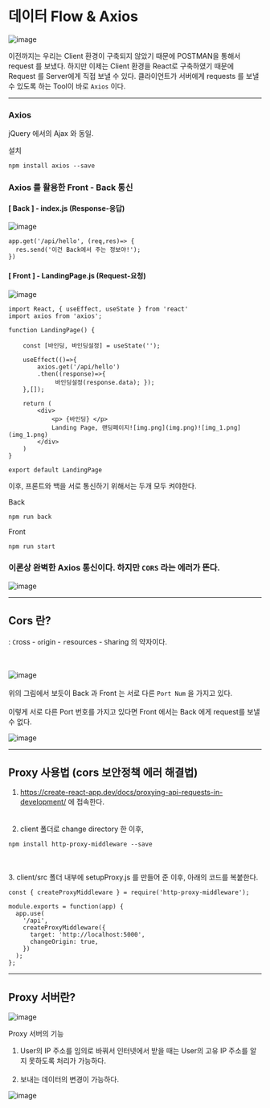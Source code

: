 # 데이터 Flow & Axios 

![image](https://user-images.githubusercontent.com/63600953/132941711-e44439ca-b52d-41dd-9631-e581d2b746a5.png)

이전까지는 우리는 Client 환경이 구축되지 않았기 때문에 POSTMAN을 통해서 request 를 보냈다. 
하지만 이제는 Client 환경을 React로 구축하였기 때문에 Request 를 Server에게 직접 보낼 수 있다.
클라이언트가 서버에게 requests 를 보낼수 있도록 하는 Tool이 바로 `Axios` 이다. 

---
### Axios 

jQuery 에서의 Ajax 와 동일. 

설치 
````
npm install axios --save 
````

### Axios 를 활용한 Front - Back 통신 

#### [ Back ] - index.js (Response-응답)

![image](https://user-images.githubusercontent.com/63600953/132943583-a16821e9-73ad-440f-a2ef-2de90a3824c8.png)

````
app.get('/api/hello', (req,res)=> {
  res.send('이건 Back에서 주는 정보야!');
}) 
````

#### [ Front ] - LandingPage.js (Request-요청)

![image](https://user-images.githubusercontent.com/63600953/132943526-b69c3260-5f0b-4db4-a865-c1a92c48e5ed.png)


````
import React, { useEffect, useState } from 'react'
import axios from 'axios'; 

function LandingPage() {

    const [바인딩, 바인딩설정] = useState(''); 

    useEffect(()=>{
        axios.get('/api/hello')
        .then((response)=>{ 
             바인딩설정(response.data); });
    },[]); 

    return (
        <div>
            <p> {바인딩} </p>
            Landing Page, 랜딩페이지![img.png](img.png)![img_1.png](img_1.png)
        </div>
    )
}

export default LandingPage

````
이후, 프론트와 백을 서로 통신하기 위해서는 두개 모두 켜야한다. 

Back 
````
npm run back
````
Front  
````
npm run start
````

### 이론상 완벽한 Axios 통신이다. 하지만  `CORS` 라는 에러가 뜬다. 

![image](https://user-images.githubusercontent.com/63600953/132943691-0ecab3eb-ae2e-40de-9d6f-f7d051da144b.png)

---
## Cors 란? 
: `C`ross - `o`rigin - `r`esources - `S`haring 의 약자이다.</br>
</br>
</br>

![image](https://user-images.githubusercontent.com/63600953/132943751-d5dba2d9-c35d-485c-85dc-c720c0bc00fa.png) 
</br>
</br>
위의 그림에서 보듯이 Back 과 Front 는 서로 다른 `Port Num` 을 가지고 있다. </br></br>
이렇게 서로 다른 Port 번호를 가지고 있다면 Front 에서는 Back 에게 request를 보낼 수 없다. 

![image](https://user-images.githubusercontent.com/63600953/132943929-963af66b-0d47-43d8-9e78-23a77fea56f4.png)

---
## Proxy 사용법 (cors 보안정책 에러 해결법)
1. https://create-react-app.dev/docs/proxying-api-requests-in-development/ 에 접속한다. </br></br></br>
2. client 폴더로 change directory 한 이후, 
````
npm install http-proxy-middleware --save
````
</br></br>
3. client/src 폴더 내부에 setupProxy.js 를 만들어 준 이후, 아래의 코드를 복붙한다. 
````
const { createProxyMiddleware } = require('http-proxy-middleware');

module.exports = function(app) {
  app.use(
    '/api',
    createProxyMiddleware({
      target: 'http://localhost:5000',
      changeOrigin: true,
    })
  );
};
````
---
## Proxy 서버란?

![image](https://user-images.githubusercontent.com/63600953/132944546-999ef38a-7376-4a70-89b2-45ea21096c38.png)

Proxy 서버의 기능 
1. User의 IP 주소를 임의로 바꿔서 인터넷에서 받을 때는 User의 고유 IP 주소를 알지 못하도록 처리가 가능하다. 
</br></br>
2. 보내는 데이터의 변경이 가능하다. 

![image](https://user-images.githubusercontent.com/63600953/132944645-8c9a9482-06e9-4562-89fe-287b589c47c4.png)